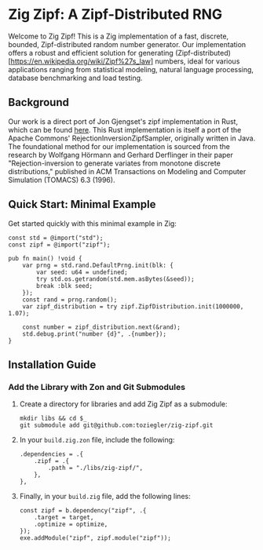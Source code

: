 
# Zig Zipf: A Zipf-Distributed RNG

Welcome to Zig Zipf! This is a Zig implementation of a fast, discrete, bounded, Zipf-distributed random number generator. 
Our implementation offers a robust and efficient solution for generating (Zipf-distributed)[https://en.wikipedia.org/wiki/Zipf%27s_law] numbers, ideal for various applications ranging from statistical modeling, natural language processing, database benchmarking and load testing.

## Background

Our work is a direct port of Jon Gjengset's zipf implementation in Rust, which can be found [here](https://github.com/jonhoo/rust-zipf). 
This Rust implementation is itself a port of the Apache Commons' RejectionInversionZipfSampler, originally written in Java. 
The foundational method for our implementation is sourced from the research by Wolfgang Hörmann and Gerhard Derflinger in their paper "Rejection-inversion to generate variates from monotone discrete distributions," published in ACM Transactions on Modeling and Computer Simulation (TOMACS) 6.3 (1996).

## Quick Start: Minimal Example 

Get started quickly with this minimal example in Zig:

```zig
const std = @import("std");
const zipf = @import("zipf");

pub fn main() !void {
    var prng = std.rand.DefaultPrng.init(blk: {
        var seed: u64 = undefined;
        try std.os.getrandom(std.mem.asBytes(&seed));
        break :blk seed;
    });
    const rand = prng.random();
    var zipf_distribution = try zipf.ZipfDistribution.init(1000000, 1.07); 

    const number = zipf_distribution.next(&rand);
    std.debug.print("number {d}", .{number});
}
```

## Installation Guide

### Add the Library with Zon and Git Submodules

1. Create a directory for libraries and add Zig Zipf as a submodule:
    ```
    mkdir libs && cd $_
    git submodule add git@github.com:toziegler/zig-zipf.git
    ```

2. In your `build.zig.zon` file, include the following:
    ```
    .dependencies = .{
        .zipf = .{
            .path = "./libs/zig-zipf/",
        },
    },
    ```

3. Finally, in your `build.zig` file, add the following lines:
    ```
    const zipf = b.dependency("zipf", .{
        .target = target,
        .optimize = optimize,
    });
    exe.addModule("zipf", zipf.module("zipf"));
    ```
